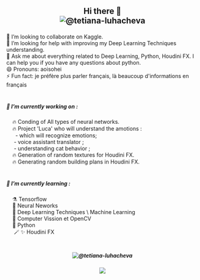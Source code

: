## <p align="center">Hi there 👋 </br>![@tetiana-luhacheva](https://img.shields.io/badge/LinkedIN-%40tetiana--luhacheva-blue) </p>
#### <p align="center">  </p>

👯 I’m looking to collaborate on Kaggle.
</br> 🤔 I’m looking for help with improving my Deep Learning Techniques understanding.
</br> 💬 Ask me about everything related to Deep Learning, Python, Houdini FX. I can help you if you have any questions about python.
</br> 😄 Pronouns: aoisohei
</br> ⚡ Fun fact: je préfère plus parler français, là beaucoup d'informations en français   

<h1 align="center"></h1>  

##### 🔭 I’m currently working on :
&nbsp;&nbsp;&nbsp;&nbsp;🔥 Conding of All types of neural networks.</br>
&nbsp;&nbsp;&nbsp;&nbsp;🔥 Project 'Luca' who will understand the amotions :</br>
&nbsp;&nbsp;&nbsp;&nbsp;&nbsp; - which will recognize emotions;</br>
&nbsp;&nbsp;&nbsp;&nbsp;&nbsp;- voice assistant translator ;</br>
&nbsp;&nbsp;&nbsp;&nbsp;&nbsp;- understanding cat behavior ;</br>
&nbsp;&nbsp;&nbsp;&nbsp;🔥 Generation of random textures for Houdini FX.</br>
&nbsp;&nbsp;&nbsp;&nbsp;🔥 Generating random building plans in Houdini FX.</br>

<h1 align="center"></h1>  

##### 🌱 I’m currently learning :</br>
&nbsp;&nbsp;&nbsp;&nbsp;⚗️  Tensorflow</br>
&nbsp;&nbsp;&nbsp;&nbsp;🧹  Neural Neworks</br>
&nbsp;&nbsp;&nbsp;&nbsp;🔮  Deep Learning Techniques \ Machine Learning</br>
&nbsp;&nbsp;&nbsp;&nbsp;🐲  Computer Vission et OpenCV</br>
&nbsp;&nbsp;&nbsp;&nbsp;🦄  Python</br>
&nbsp;&nbsp;&nbsp;&nbsp;  🪄  ✨ Houdini FX</br>

<h1 align="center"></h1>  

##### <p align="center">![@tetiana-luhacheva](https://img.shields.io/badge/LinkedIN-%40tetiana--luhacheva-blue)  </p>  
##### <p align="center">![](https://img.shields.io/badge/Telegram-%40terratsukiyomi-white)  </p>   

 
